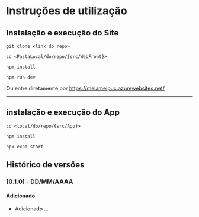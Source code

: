 # Instruções de utilização

## Instalação e execução do Site

`git clone <link do repo>`

`cd <PastaLocal/do/repo/{src/WebFront}>`

`npm install`

`npm run dev`

Ou entre diretamente por https://meiameipuc.azurewebsites.net/

***

## instalação e execução do App

`cd <local/do/repo/{src/App}>`

`npm install`

`npx expo start`


## Histórico de versões

### [0.1.0] - DD/MM/AAAA
#### Adicionado
- Adicionado ...